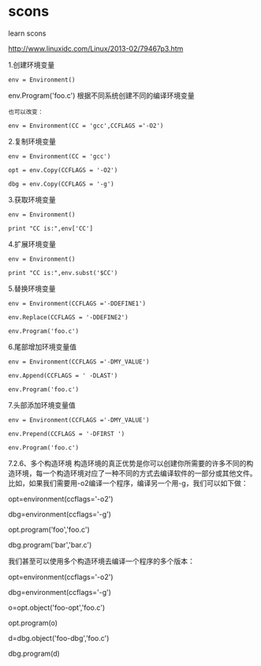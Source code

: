 # scons
learn scons

http://www.linuxidc.com/Linux/2013-02/79467p3.htm


1.创建环境变量

    env = Environment()
    
   env.Program('foo.c')       根据不同系统创建不同的编译环境变量
   
    也可以改变：
    
    env = Environment(CC = 'gcc',CCFLAGS ='-O2')
    
    
2.复制环境变量

    env = Environment(CC = 'gcc')
    
    opt = env.Copy(CCFLAGS = '-O2')
    
    dbg = env.Copy(CCFLAGS = '-g')
    

3.获取环境变量

    env = Environment()
    
    print "CC is:",env['CC']
    
    
    
4.扩展环境变量

    env = Environment()
    
    print "CC is:",env.subst('$CC')
    
 
5.替换环境变量

    env = Environment(CCFLAGS ='-DDEFINE1')
    
    env.Replace(CCFLAGS = '-DDEFINE2')
    
    env.Program('foo.c')
    
    
6.尾部增加环境变量值

    env = Environment(CCFLAGS ='-DMY_VALUE')
    
    env.Append(CCFLAGS = ' -DLAST')
    
    env.Program('foo.c')
    
 
7.头部添加环境变量值

    env = Environment(CCFLAGS ='-DMY_VALUE')
    
    env.Prepend(CCFLAGS = '-DFIRST ')
    
    env.Program('foo.c')
    
    
7.2.6、多个构造环境 构造环境的真正优势是你可以创建你所需要的许多不同的构造环境，每一个构造环境对应了一种不同的方式去编译软件的一部分或其他文件。比如，如果我们需要用-o2编译一个程序，编译另一个用-g，我们可以如下做： 

opt=environment(ccflags='-o2') 

dbg=environment(ccflags='-g') 

opt.program('foo','foo.c') 

dbg.program('bar','bar.c')


我们甚至可以使用多个构造环境去编译一个程序的多个版本： 

opt=environment(ccflags='-o2') 

dbg=environment(ccflags='-g') 

o=opt.object('foo-opt','foo.c') 

opt.program(o) 

d=dbg.object('foo-dbg','foo.c') 

dbg.program(d)
    
